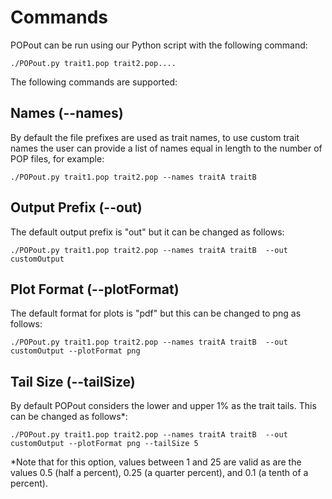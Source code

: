 
# Commands 

POPout can be run using our Python script with the following command: 

```
./POPout.py trait1.pop trait2.pop.... 
```

The following commands are supported: 


## 




## Names (--names) 

By default the file prefixes are used as trait names, to use custom trait names the user can 
provide a list of names equal in length to the number of POP files, for example: 

```
./POPout.py trait1.pop trait2.pop --names traitA traitB  
```

## Output Prefix (--out) 

The default output prefix is "out" but it can be changed as follows: 

```
./POPout.py trait1.pop trait2.pop --names traitA traitB  --out customOutput 
```

## Plot Format (--plotFormat) 

The default format for plots is "pdf" but this can be changed to png as follows: 

```
./POPout.py trait1.pop trait2.pop --names traitA traitB  --out customOutput --plotFormat png 
```

## Tail Size (--tailSize) 

By default POPout considers the lower and upper 1% as the trait tails.  This can be changed as follows*: 


```
./POPout.py trait1.pop trait2.pop --names traitA traitB  --out customOutput --plotFormat png --tailSize 5  
```


*Note that for this option, values between 1 and 25 are valid as are the values 0.5 (half a percent), 
0.25 (a quarter percent), and 0.1 (a tenth of a percent).  

 



